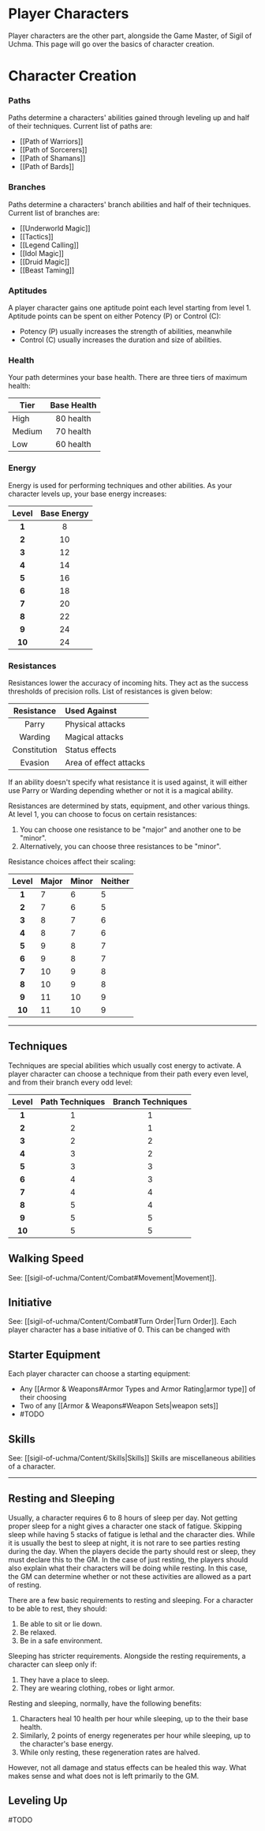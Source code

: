 # Player Characters
Player characters are the other part, alongside the Game Master, of Sigil of Uchma. This page will go over the basics of character creation.

# Character Creation
### Paths
Paths determine a characters' abilities gained through leveling up and half of their techniques. Current list of paths are:
- [[Path of Warriors]]
- [[Path of Sorcerers]]
- [[Path of Shamans]]
- [[Path of Bards]]

### Branches
Paths determine a characters' branch abilities and half of their techniques. Current list of branches are:
- [[Underworld Magic]]
- [[Tactics]]
- [[Legend Calling]]
- [[Idol Magic]]
- [[Druid Magic]]
- [[Beast Taming]]

### Aptitudes
A player character gains one aptitude point each level starting from level 1. Aptitude points can be spent on either Potency (P) or Control (C):
+ Potency (P) usually increases the strength of abilities, meanwhile
+ Control (C) usually increases the duration and size of abilities.

### Health
Your path determines your base health. There are three tiers of maximum health:

| Tier   | Base Health |
| ------ | :---------: |
| High   |  80 health  |
| Medium |  70 health  |
| Low    |  60 health  |
### Energy
Energy is used for performing techniques and other abilities. As your character levels up, your base energy increases:

| Level  | Base Energy |
| :----: | :---------: |
| **1**  |      8      |
| **2**  |     10      |
| **3**  |     12      |
| **4**  |     14      |
| **5**  |     16      |
| **6**  |     18      |
| **7**  |     20      |
| **8**  |     22      |
| **9**  |     24      |
| **10** |     24      |

### Resistances
Resistances lower the accuracy of incoming hits. They act as the success thresholds of precision rolls. List of resistances is given below:

|  Resistance  | Used Against           |
| :----------: | :--------------------- |
|    Parry     | Physical attacks       |
|   Warding    | Magical attacks        |
| Constitution | Status effects         |
|   Evasion    | Area of effect attacks |

If an ability doesn't specify what resistance it is used against, it will either use Parry or Warding depending whether or not it is a magical ability.

Resistances are determined by stats, equipment, and other various things. At level 1, you can choose to focus on certain resistances:
1. You can choose one resistance to be "major" and another one to be "minor".
2. Alternatively, you can choose three resistances to be "minor".

Resistance choices affect their scaling:

| Level  | Major | Minor | Neither |
| :----: | :---- | ----- | ------- |
| **1**  | 7     | 6     | 5       |
| **2**  | 7     | 6     | 5       |
| **3**  | 8     | 7     | 6       |
| **4**  | 8     | 7     | 6       |
| **5**  | 9     | 8     | 7       |
| **6**  | 9     | 8     | 7       |
| **7**  | 10    | 9     | 8       |
| **8**  | 10    | 9     | 8       |
| **9**  | 11    | 10    | 9       |
| **10** | 11    | 10    | 9       |

---
## Techniques
Techniques are special abilities which usually cost energy to activate. A player character can choose a technique from their path every even level, and from their branch every odd level:

| Level  | Path Techniques | Branch Techniques |
| :----: | :-------------: | :---------------: |
| **1**  |        1        |         1         |
| **2**  |        2        |         1         |
| **3**  |        2        |         2         |
| **4**  |        3        |         2         |
| **5**  |        3        |         3         |
| **6**  |        4        |         3         |
| **7**  |        4        |         4         |
| **8**  |        5        |         4         |
| **9**  |        5        |         5         |
| **10** |        5        |         5         |

## Walking Speed
See: [[sigil-of-uchma/Content/Combat#Movement|Movement]].

## Initiative
See: [[sigil-of-uchma/Content/Combat#Turn Order|Turn Order]].
Each player character has a base initiative of 0. This can be changed with 

## Starter Equipment
Each player character can choose a starting equipment:
+ Any [[Armor & Weapons#Armor Types and Armor Rating|armor type]] of their choosing
+ Two of any [[Armor & Weapons#Weapon Sets|weapon sets]]
+ #TODO 

## Skills
See: [[sigil-of-uchma/Content/Skills|Skills]]
Skills are miscellaneous abilities of a character.

---
## Resting and Sleeping
Usually, a character requires 6 to 8 hours of sleep per day. Not getting proper sleep for a night gives a character one stack of fatigue. Skipping sleep while having 5 stacks of fatigue is lethal and the character dies. While it is usually the best to sleep at night, it is not rare to see parties resting during the day. When the players decide the party should rest or sleep, they must declare this to the GM. In the case of just resting, the players should also explain what their characters will be doing while resting. In this case, the GM can determine whether or not these activities are allowed as a part of resting.

There are a few basic requirements to resting and sleeping. For a character to be able to rest, they should:
1. Be able to sit or lie down. 
2. Be relaxed.
3. Be in a safe environment.

Sleeping has stricter requirements. Alongside the resting requirements, a character can sleep only if:
1. They have a place to sleep.
2. They are wearing clothing, robes or light armor.

Resting and sleeping, normally, have the following benefits:
1. Characters heal 10 health per hour while sleeping, up to the their base health.
2. Similarly, 2 points of energy regenerates per hour while sleeping, up to the character's base energy.
3. While only resting, these regeneration rates are halved.

However, not all damage and status effects can be healed this way. What makes sense and what does not is left primarily to the GM.

## Leveling Up
#TODO 

